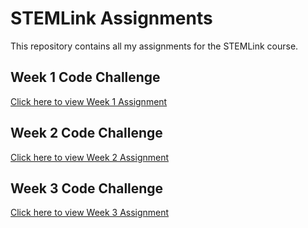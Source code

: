 # STEMLink Assignments

This repository contains all my assignments for the STEMLink course.

## Week 1 Code Challenge
[Click here to view Week 1 Assignment](https://github.com/DhanushkaRath/STEMLink-Assignments/tree/main/Week%201%20Code%20Challenge/fed-core-javascript-session-1)

## Week 2 Code Challenge
[Click here to view Week 2 Assignment]()

## Week 3 Code Challenge
[Click here to view Week 3 Assignment]()
